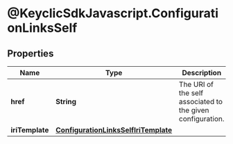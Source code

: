 # @KeyclicSdkJavascript.ConfigurationLinksSelf

## Properties
Name | Type | Description | Notes
------------ | ------------- | ------------- | -------------
**href** | **String** | The URI of the self associated to the given configuration. | [optional] 
**iriTemplate** | [**ConfigurationLinksSelfIriTemplate**](ConfigurationLinksSelfIriTemplate.md) |  | [optional] 



